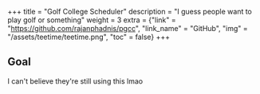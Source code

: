 +++
title = "Golf College Scheduler"
description = "I guess people want to play golf or something"
weight = 3
extra = {"link" = "https://github.com/rajanphadnis/pgcc", "link_name" = "GitHub", "img" = "/assets/teetime/teetime.png", "toc" = false}
+++

## Goal

I can't believe they're still using this lmao
